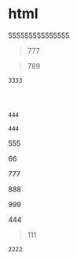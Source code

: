 # html

555555555555555

> 777

> 789

    3333




    444

    444

555

66

777

888

999

444

<!-- js
111111111
<br/>
-->

> 111

    2222

